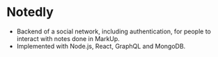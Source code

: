 # Notedly

* Backend of a social network, including authentication, for people to interact with notes done in MarkUp. 
* Implemented  with Node.js, React, GraphQL and MongoDB.

